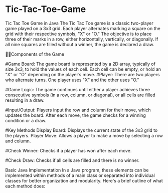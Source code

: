 # Tic-Tac-Toe-Game
Tic Tac Toe Game in Java
The Tic Tac Toe game is a classic two-player game played on a 3x3 grid. Each player alternates marking a square on the grid with their respective symbols, "X" or "O." The objective is to place three of their marks in a row, either horizontally, vertically, or diagonally. If all nine squares are filled without a winner, the game is declared a draw.

🧿🧿Components of the Game

#Game Board:
The game board is represented by a 2D array, typically of size 3x3, to hold the values of each cell. Each cell can be empty, or hold an "X" or "O" depending on the player’s move.
#Player:
There are two players who alternate turns. One player uses "X" and the other uses "O."

#Game Logic:
The game continues until either a player achieves three consecutive symbols (in a row, column, or diagonal), or all cells are filled resulting in a draw.

#Input/Output:
Players input the row and column for their move, which updates the board.
After each move, the game checks for a winning condition or a draw.

#Key Methods
Display Board: Displays the current state of the 3x3 grid to the players.
Player Move: Allows a player to make a move by selecting a row and column.

#Check Winner: Checks if a player has won after each move.

#Check Draw: Checks if all cells are filled and there is no winner.

Basic Java Implementation
In a Java program, these elements can be implemented within methods of a main class or separated into individual classes for better organization and modularity. Here's a brief outline of what each method does:
